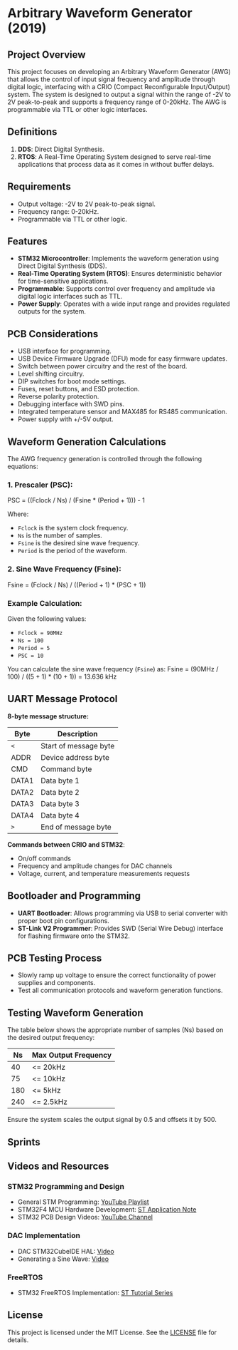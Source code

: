 # Arbitrary Waveform Generator (2019)

## Project Overview

This project focuses on developing an Arbitrary Waveform Generator (AWG) that allows the control of input signal frequency and amplitude through digital logic, interfacing with a CRIO (Compact Reconfigurable Input/Output) system. The system is designed to output a signal within the range of -2V to 2V peak-to-peak and supports a frequency range of 0-20kHz. The AWG is programmable via TTL or other logic interfaces.

## Definitions

1. **DDS**: Direct Digital Synthesis.
2. **RTOS**: A Real-Time Operating System designed to serve real-time applications that process data as it comes in without buffer delays.

## Requirements

- Output voltage: -2V to 2V peak-to-peak signal.
- Frequency range: 0-20kHz.
- Programmable via TTL or other logic.

## Features

- **STM32 Microcontroller**: Implements the waveform generation using Direct Digital Synthesis (DDS).
- **Real-Time Operating System (RTOS)**: Ensures deterministic behavior for time-sensitive applications.
- **Programmable**: Supports control over frequency and amplitude via digital logic interfaces such as TTL.
- **Power Supply**: Operates with a wide input range and provides regulated outputs for the system.

## PCB Considerations

- USB interface for programming.
- USB Device Firmware Upgrade (DFU) mode for easy firmware updates.
- Switch between power circuitry and the rest of the board.
- Level shifting circuitry.
- DIP switches for boot mode settings.
- Fuses, reset buttons, and ESD protection.
- Reverse polarity protection.
- Debugging interface with SWD pins.
- Integrated temperature sensor and MAX485 for RS485 communication.
- Power supply with +/-5V output.

## Waveform Generation Calculations

The AWG frequency generation is controlled through the following equations:

### 1. Prescaler (PSC):
PSC = ((Fclock / Ns) / (Fsine * (Period + 1))) - 1

Where:
- `Fclock` is the system clock frequency.
- `Ns` is the number of samples.
- `Fsine` is the desired sine wave frequency.
- `Period` is the period of the waveform.

### 2. Sine Wave Frequency (Fsine):
Fsine = (Fclock / Ns) / ((Period + 1) * (PSC + 1))

### Example Calculation:
Given the following values:
- `Fclock = 90MHz`
- `Ns = 100`
- `Period = 5`
- `PSC = 10`

You can calculate the sine wave frequency (`Fsine`) as:
Fsine = (90MHz / 100) / ((5 + 1) * (10 + 1)) = 13.636 kHz

## UART Message Protocol

**8-byte message structure:**

| Byte | Description              |
| ---- | ------------------------ |
| `<`  | Start of message byte     |
| ADDR | Device address byte       |
| CMD  | Command byte              |
| DATA1| Data byte 1               |
| DATA2| Data byte 2               |
| DATA3| Data byte 3               |
| DATA4| Data byte 4               |
| `>`  | End of message byte       |

**Commands between CRIO and STM32**:
- On/off commands
- Frequency and amplitude changes for DAC channels
- Voltage, current, and temperature measurements requests

## Bootloader and Programming

- **UART Bootloader**: Allows programming via USB to serial converter with proper boot pin configurations.
- **ST-Link V2 Programmer**: Provides SWD (Serial Wire Debug) interface for flashing firmware onto the STM32.

## PCB Testing Process

- Slowly ramp up voltage to ensure the correct functionality of power supplies and components.
- Test all communication protocols and waveform generation functions.

## Testing Waveform Generation

The table below shows the appropriate number of samples (Ns) based on the desired output frequency:

| Ns   | Max Output Frequency |
| ---- | -------------------- |
| 40   | <= 20kHz             |
| 75   | <= 10kHz             |
| 180  | <= 5kHz              |
| 240  | <= 2.5kHz            |

Ensure the system scales the output signal by 0.5 and offsets it by 500.

## Sprints


## Videos and Resources

### STM32 Programming and Design

- General STM Programming: [YouTube Playlist](https://www.youtube.com/playlist?list=PLmY3zqJJdVeNIZ8z_yw7Db9ej3FVG0iLy)
- STM32F4 MCU Hardware Development: [ST Application Note](https://www.st.com/resource/en/application_note/dm00115714-getting-started-with-stm32f4xxxx-mcu-hardware-development-stmicroelectronics.pdf)
- STM32 PCB Design Videos: [YouTube Channel](https://www.youtube.com/c/PhilS94/featured)
  
### DAC Implementation

- DAC STM32CubeIDE HAL: [Video](https://www.youtube.com/watch?v=xe7KIdRFRoI&ab_channel=Weblearning)
- Generating a Sine Wave: [Video](https://www.youtube.com/watch?v=6Z1L6ox63j0&t=608s&ab_channel=ControllersTech)

### FreeRTOS

- STM32 FreeRTOS Implementation: [ST Tutorial Series](https://www.youtube.com/playlist?list=PLnMKNibPkDnFeFV4eBfDQ9e5IrGL_dx1Q)

## License

This project is licensed under the MIT License. See the [LICENSE](./LICENSE) file for details.

